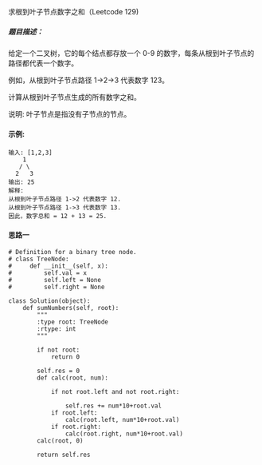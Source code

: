 求根到叶子节点数字之和（Leetcode 129)

##### 题目描述：
给定一个二叉树，它的每个结点都存放一个 0-9 的数字，每条从根到叶子节点的路径都代表一个数字。

例如，从根到叶子节点路径 1->2->3 代表数字 123。

计算从根到叶子节点生成的所有数字之和。

说明: 叶子节点是指没有子节点的节点。


#### 示例:

```
输入: [1,2,3]
    1
   / \
  2   3
输出: 25
解释:
从根到叶子节点路径 1->2 代表数字 12.
从根到叶子节点路径 1->3 代表数字 13.
因此，数字总和 = 12 + 13 = 25.

```




#### 思路一

```
# Definition for a binary tree node.
# class TreeNode:
#     def __init__(self, x):
#         self.val = x
#         self.left = None
#         self.right = None

class Solution(object):
    def sumNumbers(self, root):
        """
        :type root: TreeNode
        :rtype: int
        """
        
        if not root:
            return 0
       
        self.res = 0
        def calc(root, num):
             
            if not root.left and not root.right:
                
                self.res += num*10+root.val
            if root.left:                
                calc(root.left, num*10+root.val)
            if root.right:
                calc(root.right, num*10+root.val)    
        calc(root, 0)
       
        return self.res

```




